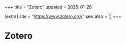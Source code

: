 
+++
title = "Zotero"
updated = 2025-01-26

[extra]
site = "https://www.zotero.org/"
see_also = []
+++

# Zotero
